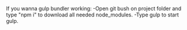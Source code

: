 If you wanna gulp bundler working:
-Open git bush on project folder and type "npm i" to download all needed node_modules.
-Type gulp to start gulp.
